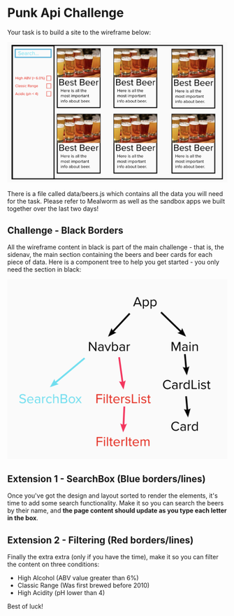 # Punk Api Challenge

Your task is to build a site to the wireframe below: 

![Wireframe](Wireframe.png)

There is a file called data/beers.js which contains all the data you will need for the task. Please refer to Mealworm as well as the sandbox apps we built together over the last two days!

## Challenge - Black Borders

All the wireframe content in black is part of the main challenge - that is, the sidenav, the main section containing the beers and beer cards for each piece of data. Here is a component tree to help you get started - you only need the section in black:

![Component Tree](ComponentTree.png)

## Extension 1 - SearchBox (Blue borders/lines)

Once you've got the design and layout sorted to render the elements, it's time to add some search functionality. Make it so you can search the beers by their name, and **the page content should update as you type each letter in the box**.

## Extension 2 - Filtering (Red borders/lines)

Finally the extra extra (only if you have the time), make it so you can filter the content on three conditions: 

 - High Alcohol (ABV value greater than 6%)
 - Classic Range (Was first brewed before 2010)
 - High Acidity (pH lower than 4)


Best of luck!